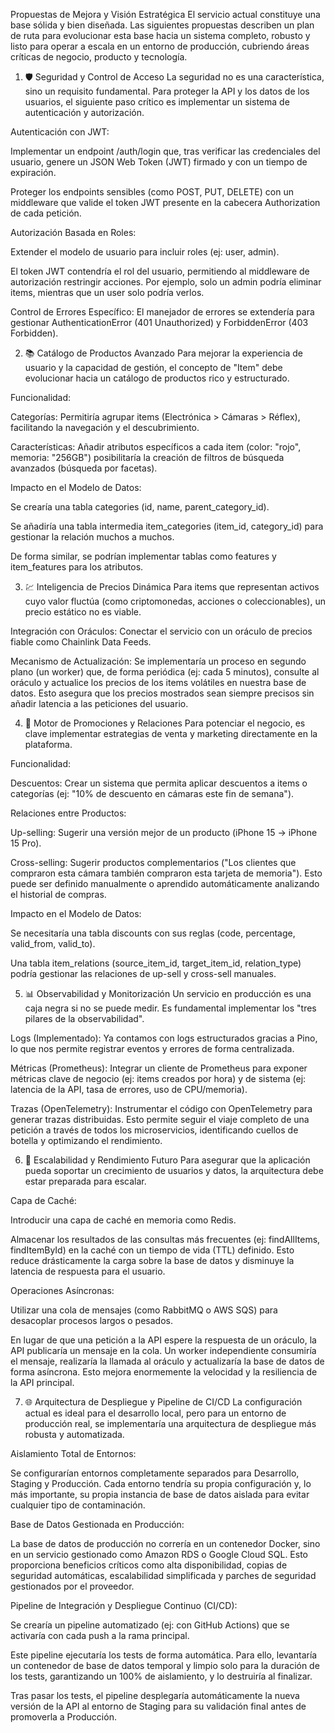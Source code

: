 
Propuestas de Mejora y Visión Estratégica
El servicio actual constituye una base sólida y bien diseñada. Las siguientes propuestas describen un plan de ruta para evolucionar esta base hacia un sistema completo, robusto y listo para operar a escala en un entorno de producción, cubriendo áreas críticas de negocio, producto y tecnología.

1. 🛡️ Seguridad y Control de Acceso
La seguridad no es una característica, sino un requisito fundamental. Para proteger la API y los datos de los usuarios, el siguiente paso crítico es implementar un sistema de autenticación y autorización.

Autenticación con JWT:

Implementar un endpoint /auth/login que, tras verificar las credenciales del usuario, genere un JSON Web Token (JWT) firmado y con un tiempo de expiración.

Proteger los endpoints sensibles (como POST, PUT, DELETE) con un middleware que valide el token JWT presente en la cabecera Authorization de cada petición.

Autorización Basada en Roles:

Extender el modelo de usuario para incluir roles (ej: user, admin).

El token JWT contendría el rol del usuario, permitiendo al middleware de autorización restringir acciones. Por ejemplo, solo un admin podría eliminar items, mientras que un user solo podría verlos.

Control de Errores Específico: El manejador de errores se extendería para gestionar AuthenticationError (401 Unauthorized) y ForbiddenError (403 Forbidden).

2. 📚 Catálogo de Productos Avanzado
Para mejorar la experiencia de usuario y la capacidad de gestión, el concepto de "Item" debe evolucionar hacia un catálogo de productos rico y estructurado.

Funcionalidad:

Categorías: Permitiría agrupar items (Electrónica > Cámaras > Réflex), facilitando la navegación y el descubrimiento.

Características: Añadir atributos específicos a cada item (color: "rojo", memoria: "256GB") posibilitaría la creación de filtros de búsqueda avanzados (búsqueda por facetas).

Impacto en el Modelo de Datos:

Se crearía una tabla categories (id, name, parent_category_id).

Se añadiría una tabla intermedia item_categories (item_id, category_id) para gestionar la relación muchos a muchos.

De forma similar, se podrían implementar tablas como features y item_features para los atributos.

3. 💹 Inteligencia de Precios Dinámica
Para items que representan activos cuyo valor fluctúa (como criptomonedas, acciones o coleccionables), un precio estático no es viable.

Integración con Oráculos: Conectar el servicio con un oráculo de precios fiable como Chainlink Data Feeds.

Mecanismo de Actualización: Se implementaría un proceso en segundo plano (un worker) que, de forma periódica (ej: cada 5 minutos), consulte al oráculo y actualice los precios de los items volátiles en nuestra base de datos. Esto asegura que los precios mostrados sean siempre precisos sin añadir latencia a las peticiones del usuario.

4. 🛒 Motor de Promociones y Relaciones
Para potenciar el negocio, es clave implementar estrategias de venta y marketing directamente en la plataforma.

Funcionalidad:

Descuentos: Crear un sistema que permita aplicar descuentos a items o categorías (ej: "10% de descuento en cámaras este fin de semana").

Relaciones entre Productos:

Up-selling: Sugerir una versión mejor de un producto (iPhone 15 -> iPhone 15 Pro).

Cross-selling: Sugerir productos complementarios ("Los clientes que compraron esta cámara también compraron esta tarjeta de memoria"). Esto puede ser definido manualmente o aprendido automáticamente analizando el historial de compras.

Impacto en el Modelo de Datos:

Se necesitaría una tabla discounts con sus reglas (code, percentage, valid_from, valid_to).

Una tabla item_relations (source_item_id, target_item_id, relation_type) podría gestionar las relaciones de up-sell y cross-sell manuales.

5. 📊 Observabilidad y Monitorización
Un servicio en producción es una caja negra si no se puede medir. Es fundamental implementar los "tres pilares de la observabilidad".

Logs (Implementado): Ya contamos con logs estructurados gracias a Pino, lo que nos permite registrar eventos y errores de forma centralizada.

Métricas (Prometheus): Integrar un cliente de Prometheus para exponer métricas clave de negocio (ej: items creados por hora) y de sistema (ej: latencia de la API, tasa de errores, uso de CPU/memoria).

Trazas (OpenTelemetry): Instrumentar el código con OpenTelemetry para generar trazas distribuidas. Esto permite seguir el viaje completo de una petición a través de todos los microservicios, identificando cuellos de botella y optimizando el rendimiento.

6. 🚀 Escalabilidad y Rendimiento Futuro
Para asegurar que la aplicación pueda soportar un crecimiento de usuarios y datos, la arquitectura debe estar preparada para escalar.

Capa de Caché:

Introducir una capa de caché en memoria como Redis.

Almacenar los resultados de las consultas más frecuentes (ej: findAllItems, findItemById) en la caché con un tiempo de vida (TTL) definido. Esto reduce drásticamente la carga sobre la base de datos y disminuye la latencia de respuesta para el usuario.

Operaciones Asíncronas:

Utilizar una cola de mensajes (como RabbitMQ o AWS SQS) para desacoplar procesos largos o pesados.

En lugar de que una petición a la API espere la respuesta de un oráculo, la API publicaría un mensaje en la cola. Un worker independiente consumiría el mensaje, realizaría la llamada al oráculo y actualizaría la base de datos de forma asíncrona. Esto mejora enormemente la velocidad y la resiliencia de la API principal.

7. 🌐 Arquitectura de Despliegue y Pipeline de CI/CD
La configuración actual es ideal para el desarrollo local, pero para un entorno de producción real, se implementaría una arquitectura de despliegue más robusta y automatizada.

Aislamiento Total de Entornos:

Se configurarían entornos completamente separados para Desarrollo, Staging y Producción. Cada entorno tendría su propia configuración y, lo más importante, su propia instancia de base de datos aislada para evitar cualquier tipo de contaminación.

Base de Datos Gestionada en Producción:

La base de datos de producción no correría en un contenedor Docker, sino en un servicio gestionado como Amazon RDS o Google Cloud SQL. Esto proporciona beneficios críticos como alta disponibilidad, copias de seguridad automáticas, escalabilidad simplificada y parches de seguridad gestionados por el proveedor.

Pipeline de Integración y Despliegue Continuo (CI/CD):

Se crearía un pipeline automatizado (ej: con GitHub Actions) que se activaría con cada push a la rama principal.

Este pipeline ejecutaría los tests de forma automática. Para ello, levantaría un contenedor de base de datos temporal y limpio solo para la duración de los tests, garantizando un 100% de aislamiento, y lo destruiría al finalizar.

Tras pasar los tests, el pipeline desplegaría automáticamente la nueva versión de la API al entorno de Staging para su validación final antes de promoverla a Producción.